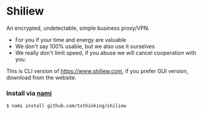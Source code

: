 # Shiliew

An encrypted, undetectable, simple business proxy/VPN.</br>

- For you if your time and energy are valuable
- We don't say 100% usable, but we also use it ourselves
- We really don't limit speed, if you abuse we will cancel cooperation with you.

This is CLI version of https://www.shiliew.com, if you prefer GUI version, download from the website.

### Install via [nami](https://github.com/txthinking/nami)

```
$ nami install github.com/txthinking/shiliew
```
